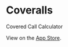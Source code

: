 # Coveralls
Covered Call Calculator

View on the [App Store](https://apps.apple.com/us/app/coveralls/id6462811746).
